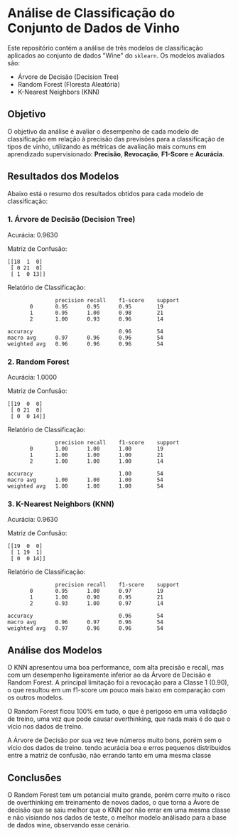 # Análise de Classificação do Conjunto de Dados de Vinho

Este repositório contém a análise de três modelos de classificação aplicados ao conjunto de dados "Wine" do `sklearn`. Os modelos avaliados são:

- Árvore de Decisão (Decision Tree)
- Random Forest (Floresta Aleatória)
- K-Nearest Neighbors (KNN)

## Objetivo

O objetivo da análise é avaliar o desempenho de cada modelo de classificação em relação à precisão das previsões para a classificação de tipos de vinho, utilizando as métricas de avaliação mais comuns em aprendizado supervisionado: **Precisão**, **Revocação**, **F1-Score** e **Acurácia**.

## Resultados dos Modelos

Abaixo está o resumo dos resultados obtidos para cada modelo de classificação:

### 1. **Árvore de Decisão (Decision Tree)**

Acurácia: 0.9630

Matriz de Confusão:
```
[[18  1  0]
 [ 0 21  0]
 [ 1  0 13]]
```

Relatório de Classificação:

                   precision recall    f1-score    support
           0       0.95      0.95      0.95        19
           1       0.95      1.00      0.98        21
           2       1.00      0.93      0.96        14

    accuracy                           0.96        54
    macro avg      0.97      0.96      0.96        54
    weighted avg   0.96      0.96      0.96        54

### 2. **Random Forest**

Acurácia: 1.0000

Matriz de Confusão:
```
[[19  0  0]
 [ 0 21  0]
 [ 0  0 14]]
```

Relatório de Classificação:

                   precision recall    f1-score    support
           0       1.00      1.00      1.00        19
           1       1.00      1.00      1.00        21
           2       1.00      1.00      1.00        14

    accuracy                           1.00        54
    macro avg      1.00      1.00      1.00        54
    weighted avg   1.00      1.00      1.00        54

### 3. **K-Nearest Neighbors (KNN)**

Acurácia: 0.9630

Matriz de Confusão:
```
[[19  0  0]
 [ 1 19  1]
 [ 0  0 14]]
```

Relatório de Classificação:

                   precision recall    f1-score    support
           0       0.95      1.00      0.97        19
           1       1.00      0.90      0.95        21
           2       0.93      1.00      0.97        14

    accuracy                           0.96        54
    macro avg      0.96      0.97      0.96        54
    weighted avg   0.97      0.96      0.96        54

## Análise dos Modelos
O KNN apresentou uma boa performance, com alta precisão e recall, mas com um desempenho ligeiramente inferior ao da Árvore de Decisão e Random Forest. A principal limitação foi a revocação para a Classe 1 (0.90), o que resultou em um f1-score um pouco mais baixo em comparação com os outros modelos.

O Random Forest ficou 100% em tudo, o que é perigoso em uma validação de treino, uma vez que pode causar overthinking, que nada mais é do que o vício nos dados de treino. 

A Árvore de Decisão por sua vez teve números muito bons, porém sem o vício dos dados de treino. tendo acurácia boa e erros pequenos distribuidos entre a matriz de confusão, não errando tanto em uma mesma classe

## Conclusões
O Random Forest tem um potancial muito grande, porém corre muito o risco de overthinking em treinamento de novos dados, o que torna a Ávore de decisão que se saiu melhor que o KNN por não errar em uma mesma classe e não visiando nos dados de teste, o melhor modelo análisado para a base de dados wine, observando esse cenário. 
